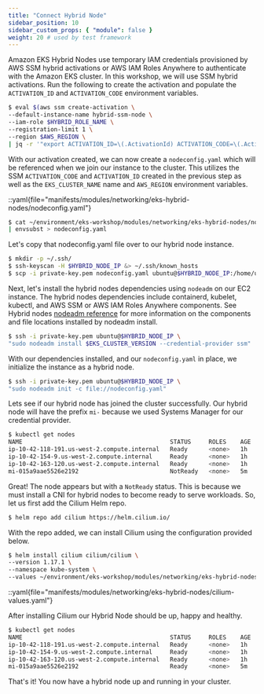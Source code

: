 ```yaml
---
title: "Connect Hybrid Node"
sidebar_position: 10
sidebar_custom_props: { "module": false }
weight: 20 # used by test framework
---
```


Amazon EKS Hybrid Nodes use temporary IAM credentials provisioned by AWS SSM
hybrid activations or AWS IAM Roles Anywhere to authenticate with the Amazon EKS
cluster. In this workshop, we will use SSM hybrid activations. Run the following
to create the activation and populate the `ACTIVATION_ID` and `ACTIVATION_CODE`
environment variables.

```bash timeout=300 wait=30
$ eval $(aws ssm create-activation \
--default-instance-name hybrid-ssm-node \
--iam-role $HYBRID_ROLE_NAME \
--registration-limit 1 \
--region $AWS_REGION \
| jq -r '"export ACTIVATION_ID=\(.ActivationId) ACTIVATION_CODE=\(.ActivationCode)"')
```

With our activation created, we can now create a `nodeconfig.yaml` which will be
referenced when we join our instance to the cluster. This utilizes the SSM
`ACTIVATION_CODE` and `ACTIVATION_ID` created in the previous step as well as
the `EKS_CLUSTER_NAME` name and `AWS_REGION` environment variables.

::yaml{file="manifests/modules/networking/eks-hybrid-nodes/nodeconfig.yaml"}

```bash
$ cat ~/environment/eks-workshop/modules/networking/eks-hybrid-nodes/nodeconfig.yaml \
| envsubst > nodeconfig.yaml
```

Let's copy that nodeconfig.yaml file over to our hybrid node instance.

```bash timeout=300 wait=30
$ mkdir -p ~/.ssh/
$ ssh-keyscan -H $HYBRID_NODE_IP &> ~/.ssh/known_hosts
$ scp -i private-key.pem nodeconfig.yaml ubuntu@$HYBRID_NODE_IP:/home/ubuntu/nodeconfig.yaml
```

Next, let's install the hybrid nodes dependencies using `nodeadm` on our EC2 instance. The hybrid nodes dependencies include containerd, kubelet, kubectl, and AWS SSM or AWS IAM Roles Anywhere components. See Hybrid nodes [nodeadm reference](https://docs.aws.amazon.com/eks/latest/userguide/hybrid-nodes-nodeadm.html) for more information on the components and file locations installed by nodeadm install.

```bash timeout=300 wait=30
$ ssh -i private-key.pem ubuntu@$HYBRID_NODE_IP \
"sudo nodeadm install $EKS_CLUSTER_VERSION --credential-provider ssm"
```

With our dependencies installed, and our `nodeconfig.yaml` in place, we initialize the instance as a hybrid node.

```bash timeout=300 wait=30
$ ssh -i private-key.pem ubuntu@$HYBRID_NODE_IP \
"sudo nodeadm init -c file://nodeconfig.yaml"
```

Lets see if our hybrid node has joined the cluster successfully. Our hybrid node will have the prefix `mi-` because we used Systems Manager for our credential provider.

```bash timeout=300 wait=30
$ kubectl get nodes
NAME                                          STATUS     ROLES    AGE    VERSION
ip-10-42-118-191.us-west-2.compute.internal   Ready      <none>   1h   v1.31.3-eks-59bf375
ip-10-42-154-9.us-west-2.compute.internal     Ready      <none>   1h   v1.31.3-eks-59bf375
ip-10-42-163-120.us-west-2.compute.internal   Ready      <none>   1h   v1.31.3-eks-59bf375
mi-015a9aae5526e2192                          NotReady   <none>   5m     v1.31.4-eks-aeac579
```

Great! The node appears but with a `NotReady` status. This is because we must install a CNI for hybrid nodes to become ready to serve workloads. So, let us first add the Cilium Helm repo.

```bash timeout=300 wait=30
$ helm repo add cilium https://helm.cilium.io/
```

With the repo added, we can install Cilium using the configuration provided below.

```bash timeout=300 wait=30
$ helm install cilium cilium/cilium \
--version 1.17.1 \
--namespace kube-system \
--values ~/environment/eks-workshop/modules/networking/eks-hybrid-nodes/cilium-values.yaml
```

::yaml{file="manifests/modules/networking/eks-hybrid-nodes/cilium-values.yaml"}

After installing Cilium our Hybrid Node should be up, happy and healthy.

```bash timeout=300 wait=30
$ kubectl get nodes
NAME                                          STATUS     ROLES    AGE    VERSION
ip-10-42-118-191.us-west-2.compute.internal   Ready      <none>   1h   v1.31.3-eks-59bf375
ip-10-42-154-9.us-west-2.compute.internal     Ready      <none>   1h   v1.31.3-eks-59bf375
ip-10-42-163-120.us-west-2.compute.internal   Ready      <none>   1h   v1.31.3-eks-59bf375
mi-015a9aae5526e2192                          Ready      <none>   5m   v1.31.4-eks-aeac579
```

That's it! You now have a hybrid node up and running in your cluster.

